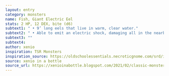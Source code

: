 ```yaml
---
layout: entry 
category: monsters
name: Fish, Giant Electric Eel
stats: 2 HP, 12 DEX, bite (d6)
subtext1: " • 9’ long eels that live in warm, clear water."
subtext2: " • Able to emit an electric shock, damaging all in the nearby water for d10."
subtext3: ""
subtext4: 
author: xenio
inspiration: TSR Monsters
inspiration_source: https://oldschoolessentials.necroticgnome.com/srd/index.php/Monster_Descriptions
source: xenio in a bottle
source_url: https://xenioinabottle.blogspot.com/2021/02/classic-monsters-for-cairnito-part-1.html
---
```

